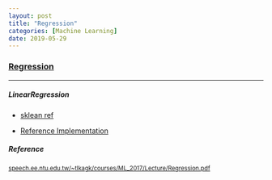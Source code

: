 ```yaml
---
layout: post
title: "Regression"
categories: [Machine Learning]
date: 2019-05-29
---
```


### [Regression](/assets//egression.pdf)

---

<h5>LinearRegression</h5>

- [sklean ref](https://scikit-learn.org/stable/modules/linear_model.html#ordinary-least-squares)

- [Reference Implementation](http://localhost:8888/notebooks/LR.ipynb)  







<h5>Reference</h5>

<small>[speech.ee.ntu.edu.tw/~tlkagk/courses/ML_2017/Lecture/Regression.pdf](http://speech.ee.ntu.edu.tw/~tlkagk/courses/ML_2017/Lecture/Regression.pdf)</small>
